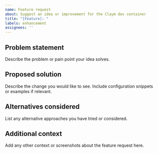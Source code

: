 ```yaml
---
name: Feature request
about: Suggest an idea or improvement for the Claym dev container
title: "[Feature]: "
labels: enhancement
assignees: ''
---
```


## Problem statement
Describe the problem or pain point your idea solves.

## Proposed solution
Describe the change you would like to see. Include configuration snippets or examples if relevant.

## Alternatives considered
List any alternative approaches you have tried or considered.

## Additional context
Add any other context or screenshots about the feature request here.
